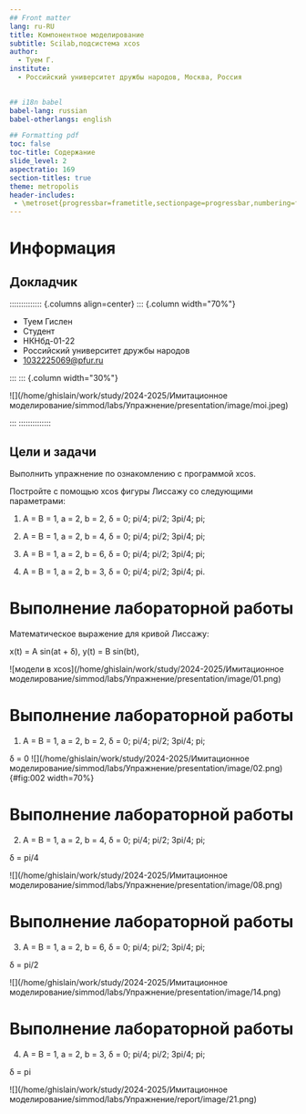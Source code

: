 ```yaml
---
## Front matter
lang: ru-RU
title: Компонентное моделирование
subtitle: Scilab,подсистема xcos
author:
  - Туем Г.
institute:
  - Российский университет дружбы народов, Москва, Россия
  

## i18n babel
babel-lang: russian
babel-otherlangs: english

## Formatting pdf
toc: false
toc-title: Содержание
slide_level: 2
aspectratio: 169
section-titles: true
theme: metropolis
header-includes:
 - \metroset{progressbar=frametitle,sectionpage=progressbar,numbering=fraction}
---
```


# Информация

## Докладчик

:::::::::::::: {.columns align=center}
::: {.column width="70%"}

  * Туем Гислен
  * Студент
  * НКНбд-01-22
  * Российский университет дружбы народов
  * [1032225069@pfur.ru](mailto:1032225069@pfur.ru)
  

:::
::: {.column width="30%"}

![](/home/ghislain/work/study/2024-2025/Имитационное моделирование/simmod/labs/Упражнение/presentation/image/moi.jpeg)

:::
::::::::::::::


## Цели и задачи

Выполнить упражнение по ознакомлению с программой xcos.

Постройте с помощью xcos фигуры Лиссажу со следующими параметрами:
1. A = B = 1, a = 2, b = 2, δ = 0; pi/4; pi/2; 3pi/4; pi;

2. A = B = 1, a = 2, b = 4, δ = 0; pi/4; pi/2; 3pi/4; pi;

3. A = B = 1, a = 2, b = 6, δ = 0; pi/4; pi/2; 3pi/4; pi;

4. A = B = 1, a = 2, b = 3, δ = 0; pi/4; pi/2; 3pi/4; pi.


# Выполнение лабораторной работы

Математическое выражение для кривой Лиссажу:

x(t) = A sin(at + δ),
y(t) = B sin(bt),

![модели в xcos](/home/ghislain/work/study/2024-2025/Имитационное моделирование/simmod/labs/Упражнение/presentation/image/01.png)


# Выполнение лабораторной работы

1. A = B = 1, a = 2, b = 2, δ = 0; pi/4; pi/2; 3pi/4; pi;

δ = 0
![](/home/ghislain/work/study/2024-2025/Имитационное моделирование/simmod/labs/Упражнение/presentation/image/02.png){#fig:002 width=70%}


# Выполнение лабораторной работы

2. A = B = 1, a = 2, b = 4, δ = 0; pi/4; pi/2; 3pi/4; pi;

δ = pi/4

![](/home/ghislain/work/study/2024-2025/Имитационное моделирование/simmod/labs/Упражнение/presentation/image/08.png)


# Выполнение лабораторной работы

3. A = B = 1, a = 2, b = 6, δ = 0; pi/4; pi/2; 3pi/4; pi;

δ = pi/2

![](/home/ghislain/work/study/2024-2025/Имитационное моделирование/simmod/labs/Упражнение/presentation/image/14.png)

# Выполнение лабораторной работы

4. A = B = 1, a = 2, b = 3, δ = 0; pi/4; pi/2; 3pi/4; pi;

δ = pi

![](/home/ghislain/work/study/2024-2025/Имитационное моделирование/simmod/labs/Упражнение/report/image/21.png)


